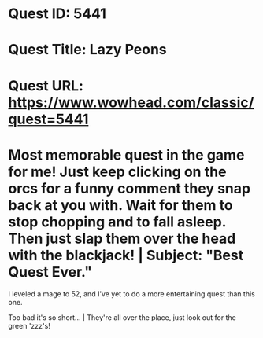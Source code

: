 # Quest ID: 5441
# Quest Title: Lazy Peons
# Quest URL: https://www.wowhead.com/classic/quest=5441
# Most memorable quest in the game for me! Just keep clicking on the orcs for a funny comment they snap back at you with. Wait for them to stop chopping and to fall asleep. Then just slap them over the head with the blackjack! | Subject: "Best Quest Ever."
I leveled a mage to 52, and I've yet to do a more entertaining quest than this one.

Too bad it's so short... | They're all over the place, just look out for the green 'zzz's!